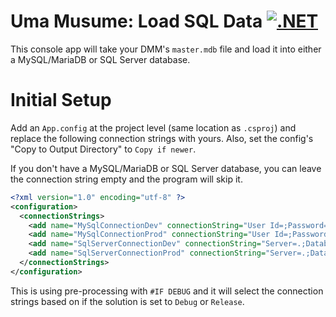 # Uma Musume: Load SQL Data [![.NET](https://github.com/SimpleSandman/UmaMusumeLoadSqlData/actions/workflows/dotnet.yml/badge.svg)](https://github.com/SimpleSandman/UmaMusumeLoadSqlData/actions/workflows/dotnet.yml)

This console app will take your DMM's `master.mdb` file and load it into either a MySQL/MariaDB or SQL Server database.

# Initial Setup

Add an `App.config` at the project level (same location as `.csproj`) and replace the following connection strings with yours. Also, set the config's "Copy to Output Directory" to `Copy if newer`.

If you don't have a MySQL/MariaDB or SQL Server database, you can leave the connection string empty and the program will skip it.

```xml
<?xml version="1.0" encoding="utf-8" ?>
<configuration>
  <connectionStrings>
    <add name="MySqlConnectionDev" connectionString="User Id=;Password=;Host=;Character Set=utf8mb4;AllowLoadLocalInfile=true" />
    <add name="MySqlConnectionProd" connectionString="User Id=;Password=;Host=;Character Set=utf8mb4;AllowLoadLocalInfile=true" />
    <add name="SqlServerConnectionDev" connectionString="Server=.;Database=UmaMusume;Integrated Security=SSPI;" />
    <add name="SqlServerConnectionProd" connectionString="Server=.;Database=UmaMusume;Integrated Security=SSPI;" />
  </connectionStrings>
</configuration>
```

This is using pre-processing with `#IF DEBUG` and it will select the connection strings based on if the solution is set to `Debug` or `Release`.
